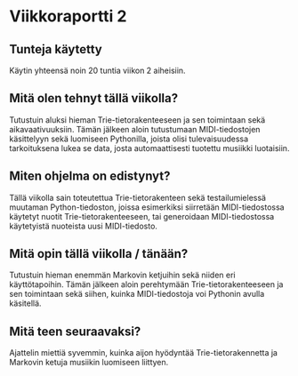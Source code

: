 # Viikkoraportti 2

## Tunteja käytetty
Käytin yhteensä noin 20 tuntia viikon 2 aiheisiin.

## Mitä olen tehnyt tällä viikolla?
Tutustuin aluksi hieman Trie-tietorakenteeseen ja sen toimintaan sekä aikavaativuuksiin. Tämän jälkeen aloin tutustumaan MIDI-tiedostojen käsittelyyn sekä luomiseen Pythonilla, joista olisi tulevaisuudessa tarkoituksena lukea se data, josta automaattisesti tuotettu musiikki luotaisiin.

## Miten ohjelma on edistynyt?
Tällä viikolla sain toteutettua Trie-tietorakenteen sekä testailumielessä muutaman Python-tiedoston, 
joissa esimerkiksi siirretään MIDI-tiedostossa käytetyt nuotit Trie-tietorakenteeseen, tai generoidaan MIDI-tiedostossa käytetyistä nuoteista uusi MIDI-tiedosto.  

## Mitä opin tällä viikolla / tänään?
Tutustuin hieman enemmän Markovin ketjuihin sekä niiden eri käyttötapoihin. Tämän jälkeen aloin perehtymään Trie-tietorakenteeseen ja sen toimintaan sekä siihen, kuinka MIDI-tiedostoja voi Pythonin avulla käsitellä.

## Mitä teen seuraavaksi?
Ajattelin miettiä syvemmin, kuinka aijon hyödyntää Trie-tietorakennetta ja Markovin ketuja musiikin luomiseen liittyen.